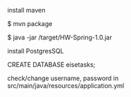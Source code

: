 

install maven 

$ mvn package

$ java -jar /target/HW-Spring-1.0.jar

install PostgresSQL 

CREATE DATABASE eisetasks;

check/change username, password in src/main/java/resources/application.yml


